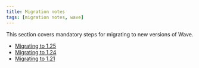 ```yaml
---
title: Migration notes
tags: [migration notes, wave]
---
```


This section covers mandatory steps for migrating to new versions of Wave.

- [Migrating to 1.25](./1-25-0.md)
- [Migrating to 1.24](./1-24-0.md)
- [Migrating to 1.21](./1-21-0.md)
